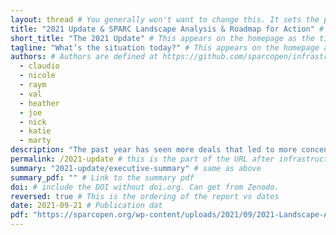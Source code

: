 ```yaml
---
layout: thread # You generally won't want to change this. It sets the page template to use.
title: "2021 Update & SPARC Landscape Analysis & Roadmap for Action" # This appears on the report landing page.
short_title: "The 2021 Update" # This appears on the homepage as the title. It should be short and snappy.
tagline: "What’s the situation today?" # This appears on the homepage as the title. It should be short and snappy.
authors: # Authors are defined at https://github.com/sparcopen/infrastructure/blob/dev/_data/authors.yml. Add them there before referencing them here.
  - claudio
  - nicole
  - raym
  - val
  - heather
  - joe
  - nick
  - katie
  - marty
description: "The past year has seen more deals that led to more concentration, loss of diversity, and ultimately to the academic community’s lessening control over its own destiny. However, there are also positive signs: a large merger failed, Invest in Open Infrastructure (IOI) was launched as a concerted effort to build a community-owned infrastructure, and some legislative progress was made. Much remains to be done, but the opportunity to tip the scales in favor of the interests of the knowledge community is significant and must be pursued." # This is the text on the left hand side of a report page. It's like a mini summary.
permalink: /2021-update # this is the part of the URL after infrastructure.sparcopen.org. Addresses will be infrastructure.sparcopen.org/permalink
summary: "2021-update/executive-summary" # same as above
summary_pdf: "" # Link to the summary pdf
doi: # include the DOI without doi.org. Can get from Zenodo.
reversed: true # This is the ordering of the report vs dates
date: 2021-09-21 # Publication dat
pdf: "https://sparcopen.org/wp-content/uploads/2021/09/2021-Landscape-Analysis-092221.pdf" # Link the full text PDF
---
```

